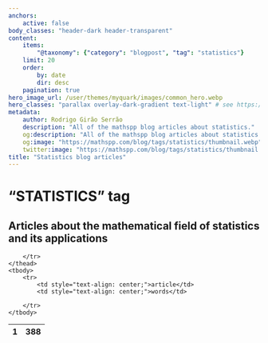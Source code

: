 ```yaml
---
anchors:
    active: false
body_classes: "header-dark header-transparent"
content:
    items:
        "@taxonomy": {"category": "blogpost", "tag": "statistics"}
    limit: 20
    order:
        by: date
        dir: desc
    pagination: true
hero_image_url: /user/themes/myquark/images/common_hero.webp
hero_classes: "parallax overlay-dark-gradient text-light" # see https://demo.getgrav.org/blog-skeleton/blog/hero-classes
metadata:
    author: Rodrigo Girão Serrão
    description: "All of the mathspp blog articles about statistics."
    og:description: "All of the mathspp blog articles about statistics."
    og:image: "https://mathspp.com/blog/tags/statistics/thumbnail.webp"
    twitter:image: "https://mathspp.com/blog/tags/statistics/thumbnail.webp"
title: "Statistics blog articles"
---
```


# “STATISTICS” tag


## Articles about the mathematical field of statistics and its applications



<table class="stats-table">
    <thead>
        <tr>
            <th style="text-align: center;">1</th>
            <th style="text-align: center;">388</th>
            
        </tr>
    </thead>
    <tbody>
        <tr>
            <td style="text-align: center;">article</td>
            <td style="text-align: center;">words</td>
            
        </tr>
    </tbody>
</table>